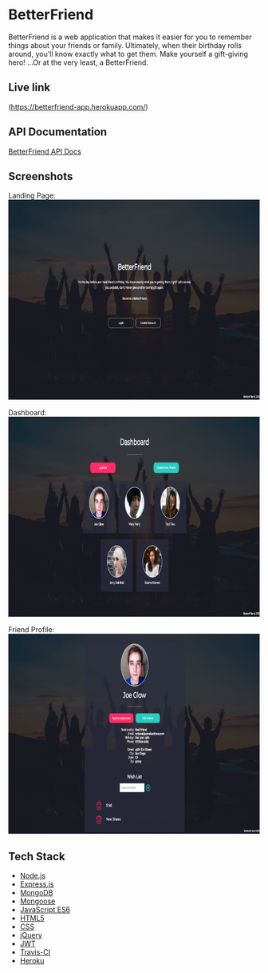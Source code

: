 # BetterFriend

BetterFriend is a web application that makes it easier for you to remember things about your friends or family. Ultimately, when their birthday rolls around, you'll know exactly what to get them. Make yourself a gift-giving hero! ...Or at the very least, a BetterFriend.

## Live link
(https://betterfriend-app.herokuapp.com/)

## API Documentation
[BetterFriend API Docs](https://documenter.getpostman.com/view/4648606/RznHJxsU)

## Screenshots
Landing Page: <br>
<img src="https://github.com/pauldoubleyouare/BetterFriend/blob/master/public/assets/betterfriend-home-ex.png?raw=true" width="800" height="400"/>

Dashboard: <br>
<img src="https://github.com/pauldoubleyouare/BetterFriend/blob/master/public/assets/betterfriend-dash-ex.png?raw=true" width="800" height="400"/>

Friend Profile: <br>
<img src="https://github.com/pauldoubleyouare/BetterFriend/blob/master/public/assets/betterfriend-profile-ex.png?raw=true" width="800" height="400"/>

## Tech Stack
- [Node.js](https://nodejs.org/en/)
- [Express.js](http://expressjs.com)
- [MongoDB](https://www.mongodb.com/)
- [Mongoose](https://mongoosejs.com)
- [JavaScript ES6](https://developer.mozilla.org/en-US/docs/Web/JavaScript)
- [HTML5](https://developer.mozilla.org/en-US/docs/Web/Guide/HTML/HTML5)
- [CSS](https://developer.mozilla.org/en-US/docs/Web/CSS/Reference)
- [jQuery](https://jquery.com/)
- [JWT](https://jwt.io/)
- [Travis-CI](https://travis-ci.org)
- [Heroku](https://heroku.com)
